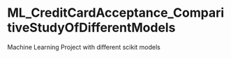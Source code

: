 # ML_CreditCardAcceptance_ComparitiveStudyOfDifferentModels
Machine Learning Project with different scikit models
